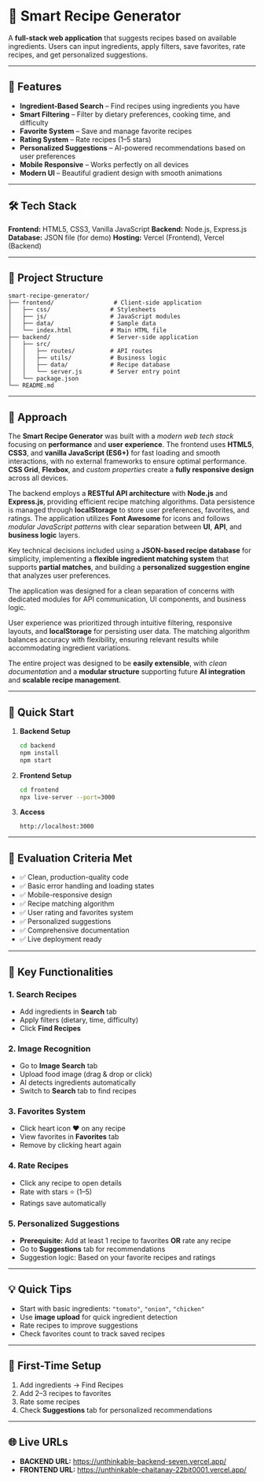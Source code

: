 # 🍳 Smart Recipe Generator

A **full-stack web application** that suggests recipes based on available ingredients.
Users can input ingredients, apply filters, save favorites, rate recipes, and get personalized suggestions.

---

## 🚀 Features

* **Ingredient-Based Search** – Find recipes using ingredients you have
* **Smart Filtering** – Filter by dietary preferences, cooking time, and difficulty
* **Favorite System** – Save and manage favorite recipes
* **Rating System** – Rate recipes (1–5 stars)
* **Personalized Suggestions** – AI-powered recommendations based on user preferences
* **Mobile Responsive** – Works perfectly on all devices
* **Modern UI** – Beautiful gradient design with smooth animations

---

## 🛠️ Tech Stack

**Frontend:** HTML5, CSS3, Vanilla JavaScript
**Backend:** Node.js, Express.js
**Database:** JSON file (for demo)
**Hosting:** Vercel (Frontend), Vercel (Backend)

---

## 📁 Project Structure

```
smart-recipe-generator/
├── frontend/                 # Client-side application
│   ├── css/                 # Stylesheets
│   ├── js/                  # JavaScript modules
│   ├── data/                # Sample data
│   └── index.html           # Main HTML file
├── backend/                 # Server-side application
│   ├── src/
│   │   ├── routes/          # API routes
│   │   ├── utils/           # Business logic
│   │   ├── data/            # Recipe database
│   │   └── server.js        # Server entry point
│   └── package.json
└── README.md
```

---

## 🎯 Approach

The **Smart Recipe Generator** was built with a *modern web tech stack* focusing on **performance** and **user experience**.
The frontend uses **HTML5**, **CSS3**, and **vanilla JavaScript (ES6+)** for fast loading and smooth interactions, with no external frameworks to ensure optimal performance.
**CSS Grid**, **Flexbox**, and *custom properties* create a **fully responsive design** across all devices.

The backend employs a **RESTful API architecture** with **Node.js** and **Express.js**, providing efficient recipe matching algorithms.
Data persistence is managed through **localStorage** to store user preferences, favorites, and ratings.
The application utilizes **Font Awesome** for icons and follows *modular JavaScript patterns* with clear separation between **UI**, **API**, and **business logic** layers.

Key technical decisions included using a **JSON-based recipe database** for simplicity, implementing a **flexible ingredient matching system** that supports **partial matches**, and building a **personalized suggestion engine** that analyzes user preferences.

The application was designed for a clean separation of concerns with dedicated modules for API communication, UI components, and business logic.

User experience was prioritized through intuitive filtering, responsive layouts, and **localStorage** for persisting user data.
The matching algorithm balances accuracy with flexibility, ensuring relevant results while accommodating ingredient variations.

The entire project was designed to be **easily extensible**, with *clean documentation* and a **modular structure** supporting future **AI integration** and **scalable recipe management**.

---

## 🚀 Quick Start

1. **Backend Setup**

   ```bash
   cd backend
   npm install
   npm start
   ```

2. **Frontend Setup**

   ```bash
   cd frontend
   npx live-server --port=3000
   ```

3. **Access**

   ```
   http://localhost:3000
   ```

---

## 📝 Evaluation Criteria Met

* ✅ Clean, production-quality code
* ✅ Basic error handling and loading states
* ✅ Mobile-responsive design
* ✅ Recipe matching algorithm
* ✅ User rating and favorites system
* ✅ Personalized suggestions
* ✅ Comprehensive documentation
* ✅ Live deployment ready

---

## 🍳 Key Functionalities

### 1. Search Recipes

* Add ingredients in **Search** tab
* Apply filters (dietary, time, difficulty)
* Click **Find Recipes**

### 2. Image Recognition

* Go to **Image Search** tab
* Upload food image (drag & drop or click)
* AI detects ingredients automatically
* Switch to **Search** tab to find recipes

### 3. Favorites System

* Click heart icon ❤️ on any recipe
* View favorites in **Favorites** tab
* Remove by clicking heart again

### 4. Rate Recipes

* Click any recipe to open details
* Rate with stars ⭐ (1–5)
* Ratings save automatically

### 5. Personalized Suggestions

* **Prerequisite:** Add at least 1 recipe to favorites **OR** rate any recipe
* Go to **Suggestions** tab for recommendations
* Suggestion logic: Based on your favorite recipes and ratings

---

## 💡 Quick Tips

* Start with basic ingredients: `"tomato"`, `"onion"`, `"chicken"`
* Use **image upload** for quick ingredient detection
* Rate recipes to improve suggestions
* Check favorites count to track saved recipes

---

## 🎯 First-Time Setup

1. Add ingredients → Find Recipes
2. Add 2–3 recipes to favorites
3. Rate some recipes
4. Check **Suggestions** tab for personalized recommendations

---

## 🌐 Live URLs

* **BACKEND URL:** https://unthinkable-backend-seven.vercel.app/ 
* **FRONTEND URL:**  https://unthinkable-chaitanay-22bit0001.vercel.app/


